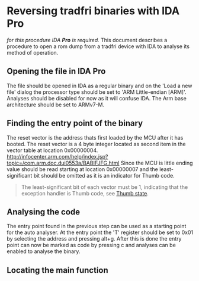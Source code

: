 # Reversing tradfri binaries with IDA Pro
*for this procedure IDA __Pro__ is required.*
This document describes a procedure to open a rom dump from a tradfri device with IDA to analyse its method of operation.
## Opening the file in IDA Pro
The file should be opened in IDA as a regular binary and on the 'Load a new file' dialog the processor type should be set to 'ARM Little-endian [ARM]'. Analyses should be disabled for now as it will confuse IDA. The Arm base architecture should be set to ARMv7-M.

## Finding the entry point of the binary
The reset vector is the address thats first loaded by the MCU after it has booted. The reset vector is a 4 byte integer located as second item in the vector table at location 0x00000004. 
http://infocenter.arm.com/help/index.jsp?topic=/com.arm.doc.dui0553a/BABIFJFG.html
Since the MCU is little ending value should be read starting at location 0x00000007 and the least-significant bit should be omitted as it is an indicator for Thumb code.
> The least-significant bit of each vector must be 1, indicating that the exception handler is Thumb code, see [Thumb state](http://infocenter.arm.com/help/topic/com.arm.doc.dui0553a/CHDBIBGJ.html#BABDFBBE).
## Analysing the code
The entry point found in the previous step can be used as a starting point for the auto analyser. At the entry point the 'T' register should be set to 0x01 by selecting the address and pressing alt+g.
After this is done the entry point can now be marked as code by pressing c and analyses can be enabled to analyse the binary.
## Locating the main function

